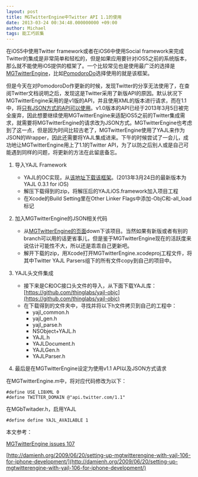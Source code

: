 ```yaml
---
layout: post
title: MGTwitterEngine中Twitter API 1.1的使用
date: 2013-03-24 00:34:48.000000000 +09:00
author: Michael
tags: 能工巧匠集
---
```

在iOS5中使用Twitter framework或者在iOS6中使用Social framework来完成Twitter的集成是非常简单和轻松的，但是如果应用要针对iOS5之前的系统版本，那么就不能使用iOS提供的框架了。一个比较常见也是使用最广泛的选择是[MGTwitterEngine](https://github.com/mattgemmell/MGTwitterEngine)，比如[PomodoroDo](http://www.onevcat.com/showcase/pomodoro_do/)选择使用的就是该框架。

但是今天在对PomodoroDo作更新的时候，发现Twitter的分享无法使用了，在查阅Twitter文档说明之后，发现这是Twitter采用了新版API的原因。默认状况下MGTwitterEngine采用的是v1版的API，并且使用XML的版本进行请求，而在1.1中，将[只有JSON方式的API可以使用](https://dev.twitter.com/docs/api/1.1/overview#JSON_support_only)。v1.0版本的API已经于2013年3月5日被完全废弃，因此想要继续使用MGTwitterEngine来适配iOS5之前的Twitter集成需求，就需要将MGTwitterEngine的请求改为JSON方式。MGTwitterEngine也考虑到了这一点，但是因为时间比较古老了，MGTwitterEngine使用了YAJL来作为JSON的Wrapper，因此还需要将YAJL集成进来。下午的时候尝试了一会儿，成功地让MGTwitterEngine用上了1.1的Twitter API，为了以防之后别人或是自己可能遇到同样的问题，将更新的方法在此留底备忘。 

1. 导入YAJL Framework 
	* YAJL的OC实现，从[该地址下载该框架](https://github.com/gabriel/yajl-objc/download)。(2013年3月24日的最新版本为YAJL 0.3.1 for iOS)
	* 解压下载得到的zip，将解压后的YAJLiOS.framework加入项目工程
	* 在Xcode的Build Setting里在Other Linker Flags中添加-ObjC和-all_load标记

2. 加入MGTwitterEngine的JSON相关代码 
	* 从[MGTwitterEngine的页面](https://github.com/mattgemmell/MGTwitterEngine)down下该项目。当然如果有新版或者有别的branch可以用的话更省事儿，但是鉴于MGTwitterEngine现在的活跃度来说估计可能性不大，所以还是乖乖自己更新吧。
    * 解开下载的zip，用Xcode打开MGTwitterEngine.xcodeproj工程文件，将其中Twitter YAJL Parsers组下的所有文件copy到自己的项目中。

3. YAJL头文件集成 
	* 接下来是C和OC接口头文件的导入，从下面下载YAJL库：[https://github.com/thinglabs/yajl-objc](https://github.com/thinglabs/yajl-objc)
	* 在下载得到的文件夹中，寻找并将以下h文件拷贝到自己的工程中： 
		* yajl_common.h
		* yajl_gen.h
		* yajl_parse.h
		* NSObject+YAJL.h
		* YAJL.h
		* YAJLDocument.h
		* YAJLGen.h
		* YAJLParser.h

4. 最后是在MGTwitterEngine设定为使用v1.1 API以及JSON方式请求 

在MGTwitterEngine.m中，将对应代码修改为以下：
	
```objc
#define USE_LIBXML 0
#define TWITTER_DOMAIN @"api.twitter.com/1.1"
```
	
在MGbTwitader.h，启用YAJL 
    
```objc
#define define YAJL_AVAILABLE 1
```

本文参考：


[MGTwitterEngine issues 107](https://github.com/mattgemmell/MGTwitterEngine/issues/107)

[http://damienh.org/2009/06/20/setting-up-mgtwitterengine-with-yajl-106-for-iphone-development/](http://damienh.org/2009/06/20/setting-up-mgtwitterengine-with-yajl-106-for-iphone-development/)
